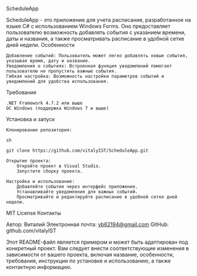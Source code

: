 ScheduleApp

ScheduleApp - это приложение для учета расписания, разработанное на языке C# с использованием Windows Forms. Оно предоставляет пользователю возможность добавлять события с указанием времени, даты и названия, а также просматривать расписание в удобной сетке дней недели.
Особенности

    Добавление событий: Пользователь может легко добавлять новые события, указывая время, дату и название.
    Уведомления о событиях: Встроенная функция уведомлений помогает пользователю не пропустить важные события.
    Гибкая настройка: Возможность настройки параметров событий и уведомлений для удобства использования.

Требования

    .NET Framework 4.7.2 или выше
    ОС Windows (поддержка Windows 7 и выше)

Установка и запуск

    Клонирование репозитория:

    sh

    git clone https://github.com/vitalyIST/ScheduleApp.git

    Открытие проекта:
        Откройте проект в Visual Studio.
        Запустите сборку проекта.

    Настройка и использование:
        Добавляйте события через интерфейс приложения.
        Устанавливайте уведомления для важных событий.
        Просматривайте и редактируйте расписание в удобной сетке дней недели.

MIT License
Контакты

Автор: Виталий
Электронная почта: vb62194@gmail.com
GitHub: github.com/vitalyIST

Этот README-файл является примером и может быть адаптирован под конкретный проект. Вам следует внести соответствующие изменения в зависимости от вашего проекта, включая название, особенности, требования, инструкции по установке и использованию, а также контактную информацию.
